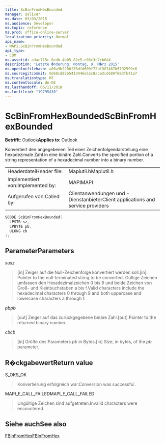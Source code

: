 ```yaml
---
title: ScBinFromHexBounded
manager: soliver
ms.date: 03/09/2015
ms.audience: Developer
ms.topic: reference
ms.prod: office-online-server
localization_priority: Normal
api_name:
- MAPI.ScBinFromHexBounded
api_type:
- COM
ms.assetid: edac715c-6edb-4b05-82e5-c08c3c7cb6d4
description: 'Letzte �nderung: Montag, 9. M�rz 2015'
ms.openlocfilehash: a00a9b2200f76dfd600f72bf387467b5792599c6
ms.sourcegitcommit: 9d60cd82b5413446e5bc8ace2cd689f683fb41a7
ms.translationtype: MT
ms.contentlocale: de-DE
ms.lasthandoff: 06/11/2018
ms.locfileid: "19795430"
---
```

# <a name="scbinfromhexbounded"></a><span data-ttu-id="5b2f2-103">ScBinFromHexBounded</span><span class="sxs-lookup"><span data-stu-id="5b2f2-103">ScBinFromHexBounded</span></span>

  
  
<span data-ttu-id="5b2f2-104">**Betrifft**: Outlook</span><span class="sxs-lookup"><span data-stu-id="5b2f2-104">**Applies to**: Outlook</span></span> 
  
<span data-ttu-id="5b2f2-105">Konvertiert den angegebenen Teil einer Zeichenfolgendarstellung eine hexadezimale Zahl in eine binäre Zahl.</span><span class="sxs-lookup"><span data-stu-id="5b2f2-105">Converts the specified portion of a string representation of a hexadecimal number into a binary number.</span></span> 
  
|||
|:-----|:-----|
|<span data-ttu-id="5b2f2-106">Headerdatei</span><span class="sxs-lookup"><span data-stu-id="5b2f2-106">Header file:</span></span>  <br/> |<span data-ttu-id="5b2f2-107">Mapiutil.h</span><span class="sxs-lookup"><span data-stu-id="5b2f2-107">Mapiutil.h</span></span>  <br/> |
|<span data-ttu-id="5b2f2-108">Implementiert von:</span><span class="sxs-lookup"><span data-stu-id="5b2f2-108">Implemented by:</span></span>  <br/> |<span data-ttu-id="5b2f2-109">MAPI</span><span class="sxs-lookup"><span data-stu-id="5b2f2-109">MAPI</span></span>  <br/> |
|<span data-ttu-id="5b2f2-110">Aufgerufen von:</span><span class="sxs-lookup"><span data-stu-id="5b2f2-110">Called by:</span></span>  <br/> |<span data-ttu-id="5b2f2-111">Clientanwendungen und -Dienstanbieter</span><span class="sxs-lookup"><span data-stu-id="5b2f2-111">Client applications and service providers</span></span>  <br/> |
   
```cpp
SCODE ScBinFromHexBounded(
  LPSTR sz,
  LPBYTE pb,
  ULONG cb
);
```

## <a name="parameters"></a><span data-ttu-id="5b2f2-112">Parameter</span><span class="sxs-lookup"><span data-stu-id="5b2f2-112">Parameters</span></span>

 <span data-ttu-id="5b2f2-113">_su_</span><span class="sxs-lookup"><span data-stu-id="5b2f2-113">_sz_</span></span>
  
> <span data-ttu-id="5b2f2-114">[in] Zeiger auf die Null-Zeichenfolge konvertiert werden soll.</span><span class="sxs-lookup"><span data-stu-id="5b2f2-114">[in] Pointer to the null-terminated string to be converted.</span></span> <span data-ttu-id="5b2f2-115">Gültige Zeichen umfassen den Hexadezimalzeichen 0 bis 9 und beide Zeichen von Groß- und Kleinbuchstaben a bis f.</span><span class="sxs-lookup"><span data-stu-id="5b2f2-115">Valid characters include the hexadecimal characters 0 through 9 and both uppercase and lowercase characters a through f.</span></span>
    
 <span data-ttu-id="5b2f2-116">_pb_</span><span class="sxs-lookup"><span data-stu-id="5b2f2-116">_pb_</span></span>
  
> <span data-ttu-id="5b2f2-117">[out] Zeiger auf das zurückgegebene binäre Zahl.</span><span class="sxs-lookup"><span data-stu-id="5b2f2-117">[out] Pointer to the returned binary number.</span></span>
    
 <span data-ttu-id="5b2f2-118">_cb_</span><span class="sxs-lookup"><span data-stu-id="5b2f2-118">_cb_</span></span>
  
> <span data-ttu-id="5b2f2-119">[in] Größe des Parameters _pb_ in Bytes.</span><span class="sxs-lookup"><span data-stu-id="5b2f2-119">[in] Size, in bytes, of the  _pb_ parameter.</span></span> 
    
## <a name="return-value"></a><span data-ttu-id="5b2f2-120">R�ckgabewert</span><span class="sxs-lookup"><span data-stu-id="5b2f2-120">Return value</span></span>

<span data-ttu-id="5b2f2-121">S_OK</span><span class="sxs-lookup"><span data-stu-id="5b2f2-121">S_OK</span></span>
  
> <span data-ttu-id="5b2f2-122">Konvertierung erfolgreich war.</span><span class="sxs-lookup"><span data-stu-id="5b2f2-122">Conversion was successful.</span></span>
    
<span data-ttu-id="5b2f2-123">MAPI_E_CALL_FAILED</span><span class="sxs-lookup"><span data-stu-id="5b2f2-123">MAPI_E_CALL_FAILED</span></span>
  
> <span data-ttu-id="5b2f2-124">Ungültige Zeichen sind aufgetreten.</span><span class="sxs-lookup"><span data-stu-id="5b2f2-124">Invalid characters were encountered.</span></span>
    
## <a name="see-also"></a><span data-ttu-id="5b2f2-125">Siehe auch</span><span class="sxs-lookup"><span data-stu-id="5b2f2-125">See also</span></span>



[<span data-ttu-id="5b2f2-126">FBinFromHex</span><span class="sxs-lookup"><span data-stu-id="5b2f2-126">FBinFromHex</span></span>](fbinfromhex.md)

